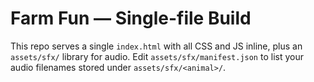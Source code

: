 # Farm Fun — Single-file Build

This repo serves a single `index.html` with all CSS and JS inline, plus an `assets/sfx/` library for audio.
Edit `assets/sfx/manifest.json` to list your audio filenames stored under `assets/sfx/<animal>/`.
